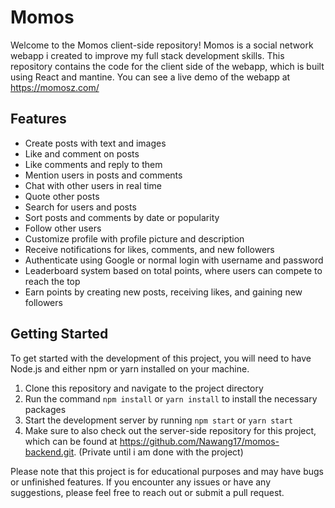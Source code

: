 # Momos

Welcome to the Momos client-side repository! Momos is a social network webapp i created to improve my full stack development skills. This repository contains the code for the client side of the webapp, which is built using React and mantine. You can see a live demo of the webapp at https://momosz.com/

## Features

- Create posts with text and images
- Like and comment on posts
- Like comments and reply to them
- Mention users in posts and comments
- Chat with other users in real time
- Quote other posts
- Search for users and posts
- Sort posts and comments by date or popularity
- Follow other users
- Customize profile with profile picture and description
- Receive notifications for likes, comments, and new followers
- Authenticate using Google or normal login with username and password
- Leaderboard system based on total points, where users can compete to reach the top
- Earn points by creating new posts, receiving likes, and gaining new followers

## Getting Started

To get started with the development of this project, you will need to have Node.js and either npm or yarn installed on your machine.

1. Clone this repository and navigate to the project directory
2. Run the command `npm install` or `yarn install` to install the necessary packages
3. Start the development server by running `npm start` or `yarn start`
4. Make sure to also check out the server-side repository for this project, which can be found at https://github.com/Nawang17/momos-backend.git. (Private until i am done with the project)

Please note that this project is for educational purposes and may have bugs or unfinished features. If you encounter any issues or have any suggestions, please feel free to reach out or submit a pull request.
